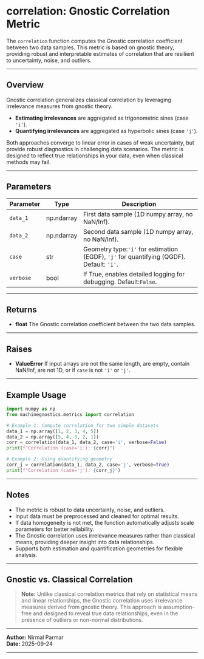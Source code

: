 # correlation: Gnostic Correlation Metric

The `correlation` function computes the Gnostic correlation coefficient between two data samples. This metric is based on gnostic theory, providing robust and interpretable estimates of correlation that are resilient to uncertainty, noise, and outliers.

---

## Overview

Gnostic correlation generalizes classical correlation by leveraging irrelevance measures from gnostic theory.

- **Estimating irrelevances** are aggregated as trigonometric sines (case `'i'`).
- **Quantifying irrelevances** are aggregated as hyperbolic sines (case `'j'`).

Both approaches converge to linear error in cases of weak uncertainty, but provide robust diagnostics in challenging data scenarios. The metric is designed to reflect true relationships in your data, even when classical methods may fail.

---

## Parameters

| Parameter   | Type       | Description                                                                                    |
| ----------- | ---------- | ---------------------------------------------------------------------------------------------- |
| `data_1`  | np.ndarray | First data sample (1D numpy array, no NaN/Inf).                                                |
| `data_2`  | np.ndarray | Second data sample (1D numpy array, no NaN/Inf).                                               |
| `case`    | str        | Geometry type:`'i'` for estimation (EGDF), `'j'` for quantifying (QGDF). Default: `'i'`. |
| `verbose` | bool       | If True, enables detailed logging for debugging. Default:`False`.                            |

---

## Returns

- **float**
  The Gnostic correlation coefficient between the two data samples.

---

## Raises

- **ValueError**
  If input arrays are not the same length, are empty, contain NaN/Inf, are not 1D, or if `case` is not `'i'` or `'j'`.

---

## Example Usage

```python
import numpy as np
from machinegnostics.metrics import correlation

# Example 1: Compute correlation for two simple datasets
data_1 = np.array([1, 2, 3, 4, 5])
data_2 = np.array([5, 4, 3, 2, 1])
corr = correlation(data_1, data_2, case='i', verbose=False)
print(f"Correlation (case='i'): {corr}")

# Example 2: Using quantifying geometry
corr_j = correlation(data_1, data_2, case='j', verbose=True)
print(f"Correlation (case='j'): {corr_j}")
```

---

## Notes

- The metric is robust to data uncertainty, noise, and outliers.
- Input data must be preprocessed and cleaned for optimal results.
- If data homogeneity is not met, the function automatically adjusts scale parameters for better reliability.
- The Gnostic correlation uses irrelevance measures rather than classical means, providing deeper insight into data relationships.
- Supports both estimation and quantification geometries for flexible analysis.

---

## Gnostic vs. Classical Correlation

> **Note:**
> Unlike classical correlation metrics that rely on statistical means and linear relationships, the Gnostic correlation uses irrelevance measures derived from gnostic theory. This approach is assumption-free and designed to reveal true data relationships, even in the presence of outliers or non-normal distributions.

---

**Author:** Nirmal Parmar		
**Date:** 2025-09-24

---
